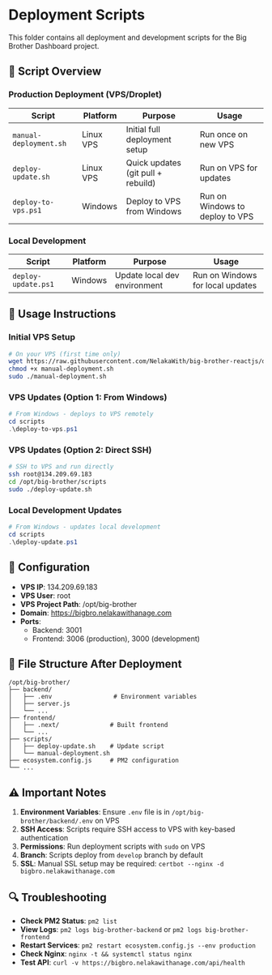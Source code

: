# Deployment Scripts

This folder contains all deployment and development scripts for the Big Brother Dashboard project.

## 📜 Script Overview

### Production Deployment (VPS/Droplet)

| Script                 | Platform  | Purpose                            | Usage                           |
| ---------------------- | --------- | ---------------------------------- | ------------------------------- |
| `manual-deployment.sh` | Linux VPS | Initial full deployment setup      | Run once on new VPS             |
| `deploy-update.sh`     | Linux VPS | Quick updates (git pull + rebuild) | Run on VPS for updates          |
| `deploy-to-vps.ps1`    | Windows   | Deploy to VPS from Windows         | Run on Windows to deploy to VPS |

### Local Development

| Script              | Platform | Purpose                      | Usage                            |
| ------------------- | -------- | ---------------------------- | -------------------------------- |
| `deploy-update.ps1` | Windows  | Update local dev environment | Run on Windows for local updates |

## 🚀 Usage Instructions

### Initial VPS Setup

```bash
# On your VPS (first time only)
wget https://raw.githubusercontent.com/NelakaWith/big-brother-reactjs/develop/scripts/manual-deployment.sh
chmod +x manual-deployment.sh
sudo ./manual-deployment.sh
```

### VPS Updates (Option 1: From Windows)

```powershell
# From Windows - deploys to VPS remotely
cd scripts
.\deploy-to-vps.ps1
```

### VPS Updates (Option 2: Direct SSH)

```bash
# SSH to VPS and run directly
ssh root@134.209.69.183
cd /opt/big-brother/scripts
sudo ./deploy-update.sh
```

### Local Development Updates

```powershell
# From Windows - updates local development
cd scripts
.\deploy-update.ps1
```

## 🔧 Configuration

- **VPS IP**: 134.209.69.183
- **VPS User**: root
- **VPS Project Path**: /opt/big-brother
- **Domain**: https://bigbro.nelakawithanage.com
- **Ports**:
  - Backend: 3001
  - Frontend: 3006 (production), 3000 (development)

## 📁 File Structure After Deployment

```
/opt/big-brother/
├── backend/
│   ├── .env                 # Environment variables
│   ├── server.js
│   └── ...
├── frontend/
│   ├── .next/              # Built frontend
│   └── ...
├── scripts/
│   ├── deploy-update.sh    # Update script
│   └── manual-deployment.sh
├── ecosystem.config.js     # PM2 configuration
└── ...
```

## ⚠️ Important Notes

1. **Environment Variables**: Ensure `.env` file is in `/opt/big-brother/backend/.env` on VPS
2. **SSH Access**: Scripts require SSH access to VPS with key-based authentication
3. **Permissions**: Run deployment scripts with `sudo` on VPS
4. **Branch**: Scripts deploy from `develop` branch by default
5. **SSL**: Manual SSL setup may be required: `certbot --nginx -d bigbro.nelakawithanage.com`

## 🔍 Troubleshooting

- **Check PM2 Status**: `pm2 list`
- **View Logs**: `pm2 logs big-brother-backend` or `pm2 logs big-brother-frontend`
- **Restart Services**: `pm2 restart ecosystem.config.js --env production`
- **Check Nginx**: `nginx -t && systemctl status nginx`
- **Test API**: `curl -v https://bigbro.nelakawithanage.com/api/health`
